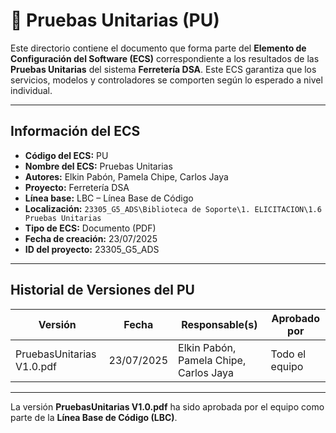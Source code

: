 # 🧪 Pruebas Unitarias (PU)

Este directorio contiene el documento que forma parte del **Elemento de Configuración del Software (ECS)** correspondiente a los resultados de las **Pruebas Unitarias** del sistema **Ferretería DSA**. Este ECS garantiza que los servicios, modelos y controladores se comporten según lo esperado a nivel individual.

---

## Información del ECS

- **Código del ECS:** PU  
- **Nombre del ECS:** Pruebas Unitarias  
- **Autores:** Elkin Pabón, Pamela Chipe, Carlos Jaya  
- **Proyecto:** Ferretería DSA  
- **Línea base:** LBC – Línea Base de Código  
- **Localización:** `23305_G5_ADS\Biblioteca de Soporte\1. ELICITACION\1.6 Pruebas Unitarias`  
- **Tipo de ECS:** Documento (PDF)  
- **Fecha de creación:** 23/07/2025  
- **ID del proyecto:** 23305_G5_ADS  

---

## Historial de Versiones del PU

| Versión       | Fecha             | Responsable(s)                         | Aprobado por     |
|---------------|-------------------|-----------------------------------------|------------------|
| PruebasUnitarias V1.0.pdf    | 23/07/2025         | Elkin Pabón, Pamela Chipe, Carlos Jaya | Todo el equipo   |

---

La versión **PruebasUnitarias V1.0.pdf** ha sido aprobada por el equipo como parte de la **Línea Base de Código (LBC)**.
